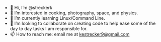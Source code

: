 - 👋 Hi, I’m @streckerk
- 👀 I’m interested in cooking, photography, space, and physics.
- 🌱 I’m currently learning Linux/Command Line.
- 💞️ I’m looking to collaborate on creating code to help ease some of the day to day tasks I am responsible for. 
- 📫 How to reach me: email me at kestrecker9@gmail.com

<!---
streckerk/streckerk is a ✨ special ✨ repository because its `README.md` (this file) appears on your GitHub profile.
You can click the Preview link to take a look at your changes.
--->
